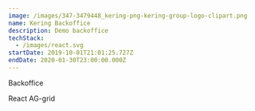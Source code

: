 ```yaml
---
image: /images/347-3479448_kering-png-kering-group-logo-clipart.png
name: Kering Backoffice
description: Demo backoffice
techStack:
  - /images/react.svg
startDate: 2019-10-01T21:01:25.727Z
endDate: 2020-01-30T23:00:00.000Z
---
```

Backoffice

React AG-grid
